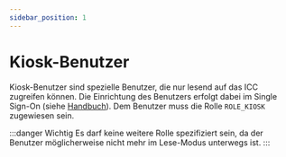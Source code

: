 ```yaml
---
sidebar_position: 1
---
```


# Kiosk-Benutzer

Kiosk-Benutzer sind spezielle Benutzer, die nur lesend auf das ICC zugreifen können. Die Einrichtung des Benutzers erfolgt
dabei im Single Sign-On (siehe [Handbuch](https://docs.schulit.de/idp)). Dem Benutzer muss die Rolle `ROLE_KIOSK` zugewiesen sein.

:::danger Wichtig
Es darf keine weitere Rolle spezifiziert sein, da der Benutzer möglicherweise nicht mehr im Lese-Modus unterwegs ist.
:::